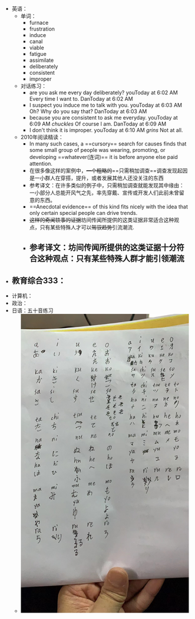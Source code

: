 - 英语：
	- 单词：
		- furnace
		- frustration
		- induce
		- canal
		- viable
		- fatigue
		- assimilate
		- deliberately
		- consistent
		- improper
	- 对话练习：
		- are you ask me every day deliberately?
		  youToday at 6:02 AM
		  Every time I want to.
		  DanToday at 6:02 AM
		- I suspect you induce me to talk with you.
		  youToday at 6:03 AM
		  Oh? Why do you say that?
		  DanToday at 6:03 AM
		- because you are consistent to ask me everyday.
		  youToday at 6:09 AM
		  *chuckles* Of course I am.
		  DanToday at 6:09 AM
		- I don't think it is improper.
		  youToday at 6:10 AM
		  *grins* Not at all.
	- 2010年阅读精读：
		- In many such cases, a ==cursory== search for causes finds that some small group of people was wearing, promoting, or developing ==whatever(连词)== it is before anyone else paid attention.
		- 在很多像这样的案例中，~~一个粗略的~~==只需稍加调查==调查发现起因是一小群人在穿搭，提升，或者发展其他人还没关注的东西
		- 参考译文：在许多类似的例子中，只需稍加调查就能发现其中缘由：一小部分人总能开风气之先，率先穿戴、宣传或开发人们此前未曾留意的东西。
		- ==Anecdotal evidence== of this kind fits nicely with the idea that only certain special people can drive trends.
		- ~~这样的奇闻轶事的证据~~坊间传闻所提供的这类证据非常适合这种观点，只有某些特殊人才可以~~驾驭趋势~~引流潮流.
		- 参考译文：坊间传闻所提供的这类证据十分符合这种观点：只有某些特殊人群才能引领潮流
			-
- 教育综合333：
	-
- 计算机：
- 政治：
- 日语：五十音练习
	- ![d853cb91bab2472b87403d9aec7affd.jpg](../assets/d853cb91bab2472b87403d9aec7affd_1644063755320_0.jpg)